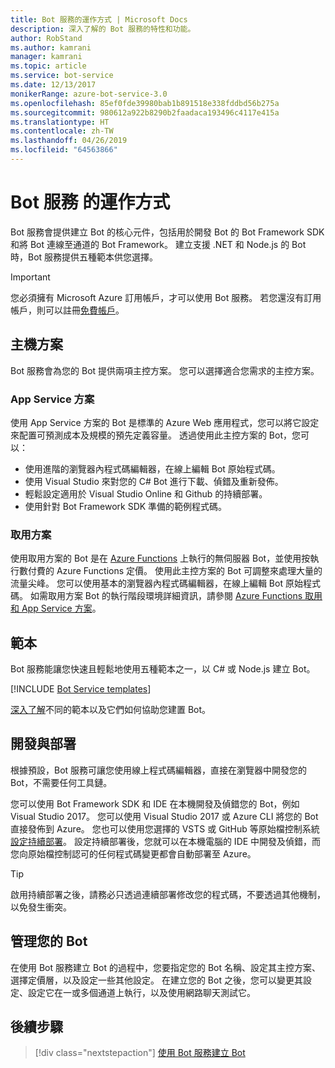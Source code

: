 ```yaml
---
title: Bot 服務的運作方式 | Microsoft Docs
description: 深入了解的 Bot 服務的特性和功能。
author: RobStand
ms.author: kamrani
manager: kamrani
ms.topic: article
ms.service: bot-service
ms.date: 12/13/2017
monikerRange: azure-bot-service-3.0
ms.openlocfilehash: 85ef0fde39980bab1b891518e338fddbd56b275a
ms.sourcegitcommit: 980612a922b8290b2faadaca193496c4117e415a
ms.translationtype: HT
ms.contentlocale: zh-TW
ms.lasthandoff: 04/26/2019
ms.locfileid: "64563866"
---
```

# <a name="how-bot-service-works"></a>Bot 服務 的運作方式

Bot 服務會提供建立 Bot 的核心元件，包括用於開發 Bot 的 Bot Framework SDK 和將 Bot 連線至通道的 Bot Framework。 建立支援 .NET 和 Node.js 的 Bot 時，Bot 服務提供五種範本供您選擇。

> [!IMPORTANT]
> 您必須擁有 Microsoft Azure 訂用帳戶，才可以使用 Bot 服務。 若您還沒有訂用帳戶，則可以註冊<a href="https://azure.microsoft.com/en-us/free/" target="_blank">免費帳戶</a>。

## <a name="hosting-plans"></a>主機方案
Bot 服務會為您的 Bot 提供兩項主控方案。 您可以選擇適合您需求的主控方案。

### <a name="app-service-plan"></a>App Service 方案

使用 App Service 方案的 Bot 是標準的 Azure Web 應用程式，您可以將它設定來配置可預測成本及規模的預先定義容量。 透過使用此主控方案的 Bot，您可以：

* 使用進階的瀏覽器內程式碼編輯器，在線上編輯 Bot 原始程式碼。
* 使用 Visual Studio 來對您的 C# Bot 進行下載、偵錯及重新發佈。
* 輕鬆設定適用於 Visual Studio Online 和 Github 的持續部署。
* 使用針對 Bot Framework SDK 準備的範例程式碼。

### <a name="consumption-plan"></a>取用方案
使用取用方案的 Bot 是在 <a href="http://go.microsoft.com/fwlink/?linkID=747839" target="_blank">Azure Functions</a> 上執行的無伺服器 Bot，並使用按執行數付費的 Azure Functions 定價。 使用此主控方案的 Bot 可調整來處理大量的流量尖峰。 您可以使用基本的瀏覽器內程式碼編輯器，在線上編輯 Bot 原始程式碼。 如需取用方案 Bot 的執行階段環境詳細資訊，請參閱 <a target='_blank' href='/azure/azure-functions/functions-scale'>Azure Functions 取用和 App Service 方案</a>。

## <a name="templates"></a>範本

Bot 服務能讓您快速且輕鬆地使用五種範本之一，以 C# 或 Node.js 建立 Bot。

[!INCLUDE [Bot Service templates](~/includes/snippet-abs-templates.md)]

[深入了解](bot-service-concept-templates.md)不同的範本以及它們如何協助您建置 Bot。

## <a name="develop-and-deploy"></a>開發與部署

根據預設，Bot 服務可讓您使用線上程式碼編輯器，直接在瀏覽器中開發您的 Bot，不需要任何工具鏈。 

您可以使用 Bot Framework SDK 和 IDE 在本機開發及偵錯您的 Bot，例如 Visual Studio 2017。 您可以使用 Visual Studio 2017 或 Azure CLI 將您的 Bot 直接發佈到 Azure。 您也可以使用您選擇的 VSTS 或 GitHub 等原始檔控制系統[設定持續部署](bot-service-continuous-deployment.md)。 設定持續部署後，您就可以在本機電腦的 IDE 中開發及偵錯，而您向原始檔控制認可的任何程式碼變更都會自動部署至 Azure。  

> [!TIP]
> 啟用持續部署之後，請務必只透過連續部署修改您的程式碼，不要透過其他機制，以免發生衝突。

## <a name="manage-your-bot"></a>管理您的 Bot 

在使用 Bot 服務建立 Bot 的過程中，您要指定您的 Bot 名稱、設定其主控方案、選擇定價層，以及設定一些其他設定。 在建立您的 Bot 之後，您可以變更其設定、設定它在一或多個通道上執行，以及使用網路聊天測試它。 

## <a name="next-steps"></a>後續步驟

> [!div class="nextstepaction"]
> [使用 Bot 服務建立 Bot](bot-service-quickstart.md)